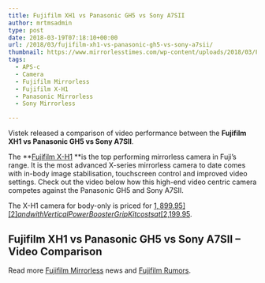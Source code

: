 ```yaml
---
title: Fujifilm XH1 vs Panasonic GH5 vs Sony A7SII
author: mrtmsadmin
type: post
date: 2018-03-19T07:18:10+00:00
url: /2018/03/fujifilm-xh1-vs-panasonic-gh5-vs-sony-a7sii/
thumbnail: https://www.mirrorlesstimes.com/wp-content/uploads/2018/03/Fujifilm-X-H1.jpeg
tags:
  - APS-c
  - Camera
  - Fujifilm Mirrorless
  - Fujifilm X-H1
  - Panasonic Mirrorless
  - Sony Mirrorless

---
```

Vistek released a comparison of video performance between the **Fujifilm XH1 vs Panasonic GH5 vs Sony A7SII**.

The **[Fujifilm X-H1][1] **is the top performing mirrorless camera in Fuji’s range. It is the most advanced X-series mirrorless camera to date comes with in<wbr />-body image stabilisation, touchscreen control and improved video settings. Check out the video below how this high-end video centric camera competes against the Panasonic GH5 and Sony A7SII.

The X-H1 camera for body-only is priced for [$1,899.95][2] and with Vertical Power Booster Grip Kit costs at [$2,199.95][3]. <!--more-->

## Fujifilm XH1 vs Panasonic GH5 vs Sony A7SII &#8211; Video Comparison



Read more [Fujifilm Mirrorless][4] news and <a href="https://www.dailycameranews.com/tag/fujifilm-rumors/" target="_blank" rel="noopener">Fujifilm Rumors</a>.

 [1]: https://www.mirrorlesstimes.com/tag/fujifilm-x-h1/
 [2]: https://aax-us-east.amazon-adsystem.com/x/c/QvW0NFj3FdXsFGLhfdpgInMAAAFhmXwlrQEAAAFKAc3BzFQ/https://assoc-redirect.amazon.com/g/r/http://www.amazon.com/Fujifilm-X-H1-Mirrorless-Digital-Body/dp/B079PTRNKK/ref=as_at/?imprToken=iJ1EBwckOn88ZcRhzceN1w&slotNum=3&ie=UTF8&linkCode=sl1&tag=daicamnew-20&linkId=078070ffc7ef6fbdee796d8a7c6221d9
 [3]: https://aax-us-east.amazon-adsystem.com/x/c/QvW0NFj3FdXsFGLhfdpgInMAAAFhmXwlrQEAAAFKAc3BzFQ/https://assoc-redirect.amazon.com/g/r/http://www.amazon.com/Fujifilm-X-H1-Mirrorless-Digital-Body/dp/B079PTJ7RT/ref=as_at/?imprToken=iJ1EBwckOn88ZcRhzceN1w&slotNum=4&ie=UTF8&linkCode=sl1&tag=daicamnew-20&linkId=2bb7a874c85f04cc717c2e6435530711
 [4]: https://www.mirrorlesstimes.com/tag/fujifilm-mirrorless/